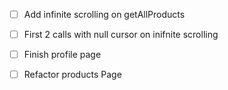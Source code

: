 - [ ] Add infinite scrolling on getAllProducts 
- [ ] First 2 calls with null cursor on inifnite scrolling
- [ ] Finish profile page
- [ ] Refactor products Page



